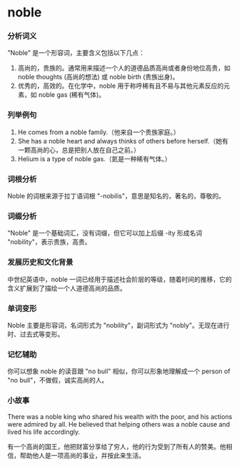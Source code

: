 # noble

### 分析词义

  

"Noble" 是一个形容词，主要含义包括以下几点：

  

1.  高尚的，贵族的。通常用来描述一个人的道德品质高尚或者身份地位高贵，如 noble thoughts (高尚的想法) 或 noble birth (贵族出身)。
2.  优秀的，高效的。在化学中，noble 用于称呼稀有且不易与其他元素反应的元素，如 noble gas (稀有气体)。

  

### 列举例句

  

1.  He comes from a noble family.（他来自一个贵族家庭。）
2.  She has a noble heart and always thinks of others before herself.（她有一颗高尚的心，总是把别人放在自己之前。）
3.  Helium is a type of noble gas.（氦是一种稀有气体。）

  

### 词根分析

  

Noble 的词根来源于拉丁语词根 "-nobilis"，意思是知名的，著名的，尊敬的。

  

### 词缀分析

  

"Noble" 是一个基础词汇，没有词缀，但它可以加上后缀 -ity 形成名词 "nobility"，表示贵族，高贵。

  

### 发展历史和文化背景

  

中世纪英语中，noble 一词已经用于描述社会阶层的等级，随着时间的推移，它的含义扩展到了描绘一个人道德高尚的品质。

  

### 单词变形

  

Noble 主要是形容词，名词形式为 "nobility"，副词形式为 "nobly"。无现在进行时、过去式等变形。

  

### 记忆辅助

  

你可以想象 noble 的读音跟 "no bull" 相似，你可以形象地理解成一个 person of "no bull"，不做假，诚实高尚的人。

  

### 小故事

  

There was a noble king who shared his wealth with the poor, and his actions were admired by all. He believed that helping others was a noble cause and lived his life accordingly.

  

有一个高尚的国王，他把财富分享给了穷人，他的行为受到了所有人的赞美。他相信，帮助他人是一项高尚的事业，并按此来生活。
